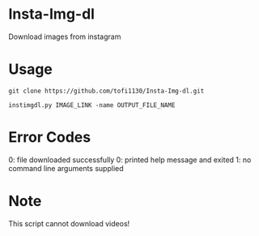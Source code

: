 # Insta-Img-dl
Download images from instagram

# Usage
```git clone https://github.com/tofi1130/Insta-Img-dl.git```

```instimgdl.py IMAGE_LINK -name OUTPUT_FILE_NAME```

# Error Codes
0: file downloaded successfully
0: printed help message and exited
1: no command line arguments supplied

# Note
This script cannot download videos!
